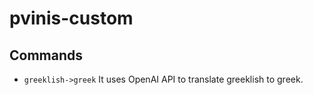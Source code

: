 # pvinis-custom

## Commands

- `greeklish->greek`
  It uses OpenAI API to translate greeklish to greek.
